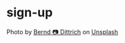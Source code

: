 # sign-up


Photo by <a href="https://unsplash.com/@hdbernd?utm_source=unsplash&utm_medium=referral&utm_content=creditCopyText">Bernd 📷 Dittrich</a> on <a href="https://unsplash.com/photos/RZP-GQxkb2w?utm_source=unsplash&utm_medium=referral&utm_content=creditCopyText">Unsplash</a>
  